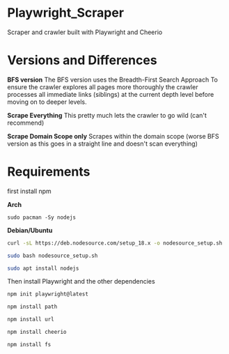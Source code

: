 # Playwright_Scraper
Scraper and crawler built with Playwright and Cheerio

# Versions and Differences

**BFS version**
The BFS version uses the Breadth-First Search Approach
To ensure the crawler explores all pages more thoroughly the crawler processes all immediate links (siblings) at the current depth level before moving on to deeper levels.

**Scrape Everything**
This pretty much lets the crawler to go wild (can't recommend)

**Scrape Domain Scope only**
Scrapes within the domain scope (worse BFS version as this goes in a straight line and doesn't scan everything)

# Requirements
first install npm 

**Arch**

`sudo pacman -Sy nodejs`

**Debian/Ubuntu**

```bash
curl -sL https://deb.nodesource.com/setup_18.x -o nodesource_setup.sh

sudo bash nodesource_setup.sh

sudo apt install nodejs
```


Then install Playwright and the other dependencies

```bash
npm init playwright@latest

npm install path

npm install url

npm install cheerio

npm install fs
```

